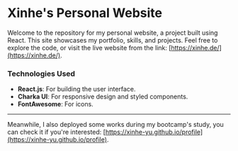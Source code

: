 # Xinhe's Personal Website

Welcome to the repository for my personal website, a project built using React. This site showcases my portfolio, skills, and projects. Feel free to explore the code, or visit the live website from the link: [https://xinhe.de/](https://xinhe.de/).

### Technologies Used

- **React.js**: For building the user interface.
- **Charka UI**: For responsive design and styled components.
- **FontAwesome**: For icons.

-------
Meanwhile, I also deployed some works during my bootcamp's study, you can check it if you're interested: [https://xinhe-yu.github.io/profile](https://xinhe-yu.github.io/profile).
